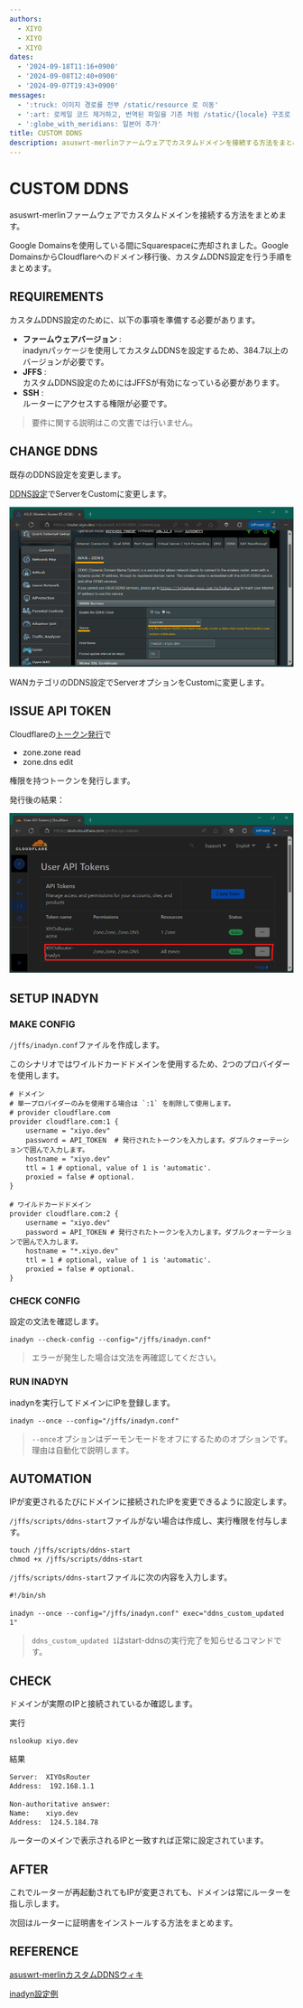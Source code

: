 ```yaml
---
authors:
  - XIYO
  - XIYO
  - XIYO
dates:
  - '2024-09-18T11:16+0900'
  - '2024-09-08T12:40+0900'
  - '2024-09-07T19:43+0900'
messages:
  - ':truck: 이미지 경로를 전부 /static/resource 로 이동'
  - ':art: 로케일 코드 제거하고, 번역된 파일을 기존 처럼 /static/{locale} 구조로 저장'
  - ':globe_with_meridians: 일본어 추가'
title: CUSTOM DDNS
description: asuswrt-merlinファームウェアでカスタムドメインを接続する方法をまとめます。
---
```

# CUSTOM DDNS

asuswrt-merlinファームウェアでカスタムドメインを接続する方法をまとめます。

Google Domainsを使用している間にSquarespaceに売却されました。Google DomainsからCloudflareへのドメイン移行後、カスタムDDNS設定を行う手順をまとめます。

## REQUIREMENTS

カスタムDDNS設定のために、以下の事項を準備する必要があります。

- **ファームウェアバージョン** : \
  inadynパッケージを使用してカスタムDDNSを設定するため、384.7以上のバージョンが必要です。
- **JFFS** : \
  カスタムDDNS設定のためにはJFFSが有効になっている必要があります。
- **SSH** : \
  ルーターにアクセスする権限が必要です。

> 要件に関する説明はこの文書では行いません。

## CHANGE DDNS

既存のDDNS設定を変更します。

[DDNS設定](https://router.xiyo.dev/Advanced_ASUSDDNS_Content.asp)でServerをCustomに変更します。

![DDNSオプション変更](./assets/custom-ddns-20240918105845255.png)

WANカテゴリのDDNS設定でServerオプションをCustomに変更します。

## ISSUE API TOKEN

Cloudflareの[トークン発行](https://dash.cloudflare.com/profile/api-tokens)で

- zone.zone read
- zone.dns edit

権限を持つトークンを発行します。

発行後の結果：

![トークン発行結果](./assets/custom-ddns-20240918105908541.png)

## SETUP INADYN

### MAKE CONFIG

`/jffs/inadyn.conf`ファイルを作成します。

このシナリオではワイルドカードドメインを使用するため、2つのプロバイダーを使用します。

```shell
# ドメイン
# 単一プロバイダーのみを使用する場合は `:1` を削除して使用します。
# provider cloudflare.com
provider cloudflare.com:1 {
    username = "xiyo.dev"
    password = API_TOKEN  # 発行されたトークンを入力します。ダブルクォーテーションで囲んで入力します。
    hostname = "xiyo.dev"
    ttl = 1 # optional, value of 1 is 'automatic'.
    proxied = false # optional.
}

# ワイルドカードドメイン
provider cloudflare.com:2 {
    username = "xiyo.dev"
    password = API_TOKEN # 発行されたトークンを入力します。ダブルクォーテーションで囲んで入力します。
    hostname = "*.xiyo.dev"
    ttl = 1 # optional, value of 1 is 'automatic'.
    proxied = false # optional.
}
```

### CHECK CONFIG

設定の文法を確認します。

```shell
inadyn --check-config --config="/jffs/inadyn.conf"
```

> エラーが発生した場合は文法を再確認してください。

### RUN INADYN

inadynを実行してドメインにIPを登録します。

```shell
inadyn --once --config="/jffs/inadyn.conf"
```

> `--once`オプションはデーモンモードをオフにするためのオプションです。理由は自動化で説明します。

## AUTOMATION

IPが変更されるたびにドメインに接続されたIPを変更できるように設定します。

`/jffs/scripts/ddns-start`ファイルがない場合は作成し、実行権限を付与します。

```shell
touch /jffs/scripts/ddns-start
chmod +x /jffs/scripts/ddns-start
```

`/jffs/scripts/ddns-start`ファイルに次の内容を入力します。

```shell
#!/bin/sh

inadyn --once --config="/jffs/inadyn.conf" exec="ddns_custom_updated 1"
```

> `ddns_custom_updated 1`はstart-ddnsの実行完了を知らせるコマンドです。

## CHECK

ドメインが実際のIPと接続されているか確認します。

実行

```shell
nslookup xiyo.dev
```

結果

```text
Server:  XIYOsRouter
Address:  192.168.1.1

Non-authoritative answer:
Name:    xiyo.dev
Address:  124.5.184.78
```

ルーターのメインで表示されるIPと一致すれば正常に設定されています。

## AFTER

これでルーターが再起動されてもIPが変更されても、ドメインは常にルーターを指し示します。

次回はルーターに証明書をインストールする方法をまとめます。

## REFERENCE

[asuswrt-merlinカスタムDDNSウィキ](https://github.com/RMerl/asuswrt-merlin.ng/wiki/DDNS-services)

[inadyn設定例](https://github.com/troglobit/inadyn#example)

